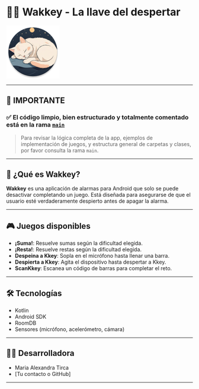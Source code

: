# 🛌⏰ Wakkey - La llave del despertar

![Wakkey Logo](img.png)

---

## 🚨 IMPORTANTE

### ✅ **El código limpio, bien estructurado y totalmente comentado está en la rama [`main`](https://github.com/tuusuario/tu-repo/tree/main)**

> Para revisar la lógica completa de la app, ejemplos de implementación de juegos, y estructura general de carpetas y clases, por favor consulta la rama `main`.

---

## 📱 ¿Qué es Wakkey?

**Wakkey** es una aplicación de alarmas para Android que solo se puede desactivar completando un juego. Está diseñada para asegurarse de que el usuario esté verdaderamente despierto antes de apagar la alarma.

---

## 🎮 Juegos disponibles

- **¡Suma!**: Resuelve sumas según la dificultad elegida.
- **¡Resta!**: Resuelve restas según la dificultad elegida.
- **Despeina a Kkey**: Sopla en el micrófono hasta llenar una barra.
- **Despierta a Kkey**: Agita el dispositivo hasta despertar a Kkey.
- **ScanKkey**: Escanea un código de barras para completar el reto.

---

## 🛠 Tecnologías

- Kotlin
- Android SDK
- RoomDB
- Sensores (micrófono, acelerómetro, cámara)

---

## 👩‍💻 Desarrolladora

- Maria Alexandra Tirca
- [Tu contacto o GitHub]

---

